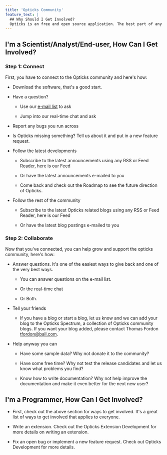 ```yaml
---
title: 'Opticks Community'
feature_text: |
  ## Why Should I Get Involved?
  Opticks is an free and open source application. The best part of any open  source project is the community, so why not join in? There are a variety of ways to get involved.
---
```


## I'm a Scientist/Analyst/End-user, How Can I Get Involved?
### Step 1: Connect
First, you have to connect to the Opticks community and here's how:

* Download the software, that's a good start.

* Have a question?

  - Use our [e-mail list](/Mailing-Lists) to ask

  - Jump into our real-time chat and ask

* Report any bugs you run across

* Is Opticks missing something? Tell us about it and put in a new feature request.

* Follow the latest developments

  - Subscribe to the latest announcements using any RSS or Feed Reader, here is our Feed

  - Or have the latest announcements e-mailed to you

  - Come back and check out the Roadmap to see the future direction of Opticks.

* Follow the rest of the community

  - Subscribe to the latest Opticks related blogs using any RSS or Feed Reader, here is our Feed

  - Or have the latest blog postings e-mailed to you

### Step 2: Collaborate
Now that you've connected, you can help grow and support the opticks community, here's how:

* Answer questions. It's one of the easiest ways to give back and one of the very best ways.

  - You can answer questions on the e-mail list.

  - Or the real-time chat

  - Or Both.

* Tell your friends

  - If you have a blog or start a blog, let us know and we can add your blog to the Opticks Spectrum, a collection of Opticks community blogs. If you want your blog added, please contact Thomas Fordon tfordon@ball.com.

* Help anyway you can

  - Have some sample data? Why not donate it to the community?

  - Have some free time? Why not test the release candidates and let us know what problems you find?

  - Know how to write documentation? Why not help improve the documentation and make it even better for the next new user?

## I'm a Programmer, How Can I Get Involved?
* First, check out the above section for ways to get involved. It's a great list of ways to get involved that applies to everyone.

* Write an extension. Check out the Opticks Extension Development for more details on writing an extension.

* Fix an open bug or implement a new feature request. Check out Opticks Development for more details.
